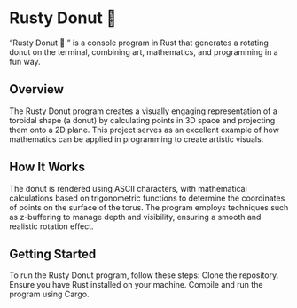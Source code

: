 # Rusty Donut :doughnut:	

“Rusty Donut :doughnut:	” is a console program in Rust that generates a rotating donut on the terminal, combining art, mathematics, and programming in a fun way.

## Overview

The Rusty Donut program creates a visually engaging representation of a toroidal shape (a donut) by calculating points in 3D space and projecting them onto a 2D plane. This project serves as an excellent example of how mathematics can be applied in programming to create artistic visuals.

## How It Works

The donut is rendered using ASCII characters, with mathematical calculations based on trigonometric functions to determine the coordinates of points on the surface of the torus. The program employs techniques such as z-buffering to manage depth and visibility, ensuring a smooth and realistic rotation effect.

## Getting Started

To run the Rusty Donut program, follow these steps:
Clone the repository.
Ensure you have Rust installed on your machine.
Compile and run the program using Cargo.